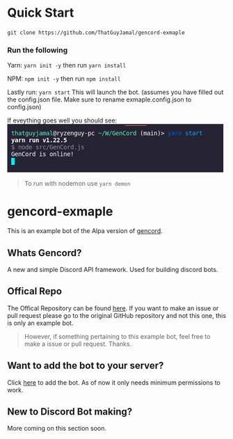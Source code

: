 # Quick Start

`git clone https://github.com/ThatGuyJamal/gencord-exmaple`

### Run the following

Yarn: `yarn init -y` then run `yarn install`

NPM: `npm init -y` then run `npm install`

Lastly run: `yarn start` This will launch the bot. (assumes you have filled out the config.json file. Make sure to rename exmaple.config.json to config.json)

If eveything goes well you should see:
![yarn start image](./assets/yarn_start_exmaple.png)

> To run with nodemon use `yarn demon`

# gencord-exmaple

This is an example bot of the Alpa version of [gencord](https://github.com/Gencord/gencord).

## Whats Gencord?

A new and simple Discord API framework. Used for building discord bots.

## Offical Repo

The Offical Repository can be found [here](https://github.com/Gencord/gencord). If you want to make an issue or pull request please go to the original GitHub repository and not this one, this is only an example bot.

> However, if something pertaining to this example bot, feel free to make a issue or pull request. Thanks.

## Want to add the bot to your server?

Click [here](https://discord.com/api/oauth2/authorize?client_id=816050426747027527&permissions=2147552256&scope=bot) to add the bot. As of now it only needs minimum permissions to work.

## New to Discord Bot making?

More coming on this section soon.
